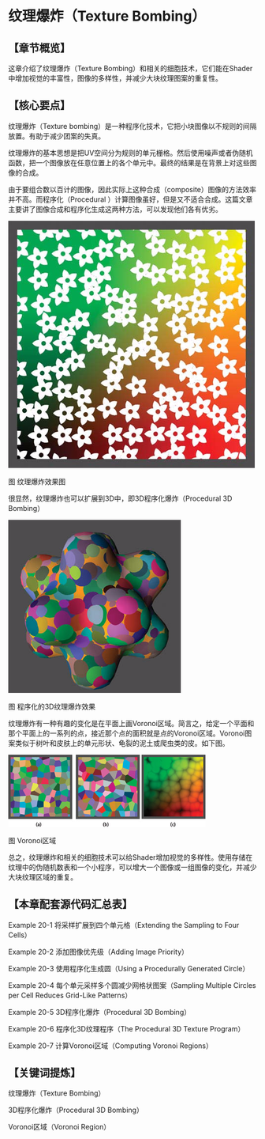 ﻿# 纹理爆炸（Texture Bombing）

## 

## 【章节概览】

这章介绍了纹理爆炸（Texture Bombing）和相关的细胞技术，它们能在Shader中增加视觉的丰富性，图像的多样性，并减少大块纹理图案的重复性。

## 

## 【核心要点】

纹理爆炸（Texture bombing）是一种程序化技术，它把小块图像以不规则的间隔放置。有助于减少团案的失真。

纹理爆炸的基本思想是把UV空间分为规则的单元栅格。然后使用噪声或者伪随机函数，把一个图像放在任意位置上的各个单元中。最终的结果是在背景上对这些图像的合成。

由于要组合数以百计的图像，因此实际上这种合成（composite）图像的方法效率并不高。而程序化（Procedural ）计算图像虽好，但是又不适合合成。这篇文章主要讲了图像合成和程序化生成这两种方法，可以发现他们各有优劣。

[
![img](TextureBombing.assets/1f4929be9428a7031b3cbb41fa74d4f5.png)](https://github.com/QianMo/Game-Programmer-Study-Notes/blob/master/Content/%E3%80%8AGPUGems1%E3%80%8B%E5%85%A8%E4%B9%A6%E6%8F%90%E7%82%BC%E6%80%BB%E7%BB%93/media/1f4929be9428a7031b3cbb41fa74d4f5.png)

图 纹理爆炸效果图

很显然，纹理爆炸也可以扩展到3D中，即3D程序化爆炸（Procedural 3D Bombing）

[
![img](TextureBombing.assets/66a9323f26da5e154bda269c6618326a.png)](https://github.com/QianMo/Game-Programmer-Study-Notes/blob/master/Content/%E3%80%8AGPUGems1%E3%80%8B%E5%85%A8%E4%B9%A6%E6%8F%90%E7%82%BC%E6%80%BB%E7%BB%93/media/66a9323f26da5e154bda269c6618326a.png)

图 程序化的3D纹理爆炸效果

纹理爆炸有一种有趣的变化是在平面上画Voronoi区域。简言之，给定一个平面和那个平面上的一系列的点，接近那个点的面积就是点的Voronoi区域。Voronoi图案类似于树叶和皮肤上的单元形状、龟裂的泥土或爬虫类的皮。如下图。

[
![img](TextureBombing.assets/345450849611257d2f711c7f1e4e398f.png)](https://github.com/QianMo/Game-Programmer-Study-Notes/blob/master/Content/%E3%80%8AGPUGems1%E3%80%8B%E5%85%A8%E4%B9%A6%E6%8F%90%E7%82%BC%E6%80%BB%E7%BB%93/media/345450849611257d2f711c7f1e4e398f.png)

图 Voronoi区域

总之，纹理爆炸和相关的细胞技术可以给Shader增加视觉的多样性。使用存储在纹理中的伪随机数表和一个小程序，可以增大一个图像或一组图像的变化，并减少大块纹理区域的重复。

## 

## 【本章配套源代码汇总表】

Example 20-1 将采样扩展到四个单元格（Extending the Sampling to Four Cells）

Example 20-2 添加图像优先级（Adding Image Priority）

Example 20-3 使用程序化生成圆（Using a Procedurally Generated Circle）

Example 20-4 每个单元采样多个圆减少网格状图案（Sampling Multiple Circles per Cell Reduces Grid-Like Patterns）

Example 20-5 3D程序化爆炸（Procedural 3D Bombing）

Example 20-6 程序化3D纹理程序（The Procedural 3D Texture Program）

Example 20-7 计算Voronoi区域（Computing Voronoi Regions）

## 

## 【关键词提炼】

纹理爆炸（Texture Bombing）

3D程序化爆炸（Procedural 3D Bombing）

Voronoi区域（Voronoi Region）
